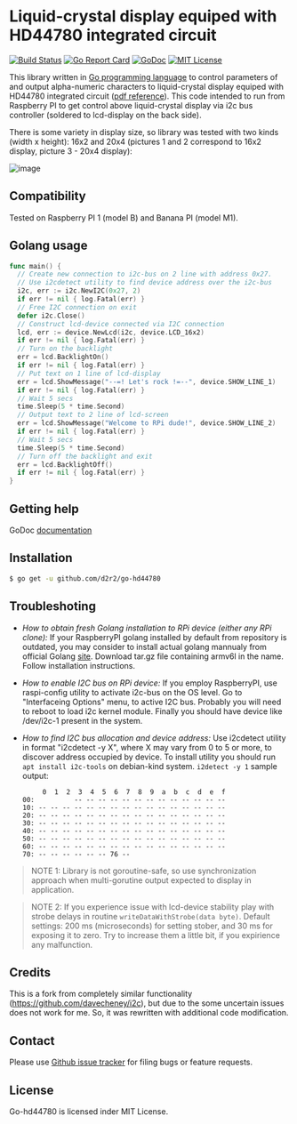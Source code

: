 Liquid-crystal display equiped with HD44780 integrated circuit
==============================================================

[![Build Status](https://travis-ci.org/d2r2/go-hd44780.svg?branch=master)](https://travis-ci.org/d2r2/go-hd44780)
[![Go Report Card](https://goreportcard.com/badge/github.com/d2r2/go-hd44780)](https://goreportcard.com/report/github.com/d2r2/go-hd44780)
[![GoDoc](https://godoc.org/github.com/d2r2/go-hd44780?status.svg)](https://godoc.org/github.com/d2r2/go-hd44780)
[![MIT License](http://img.shields.io/badge/License-MIT-yellow.svg)](./LICENSE)
<!--
[![Coverage Status](https://coveralls.io/repos/d2r2/go-dht/badge.svg?branch=master)](https://coveralls.io/r/d2r2/go-dht?branch=master)
-->

This library written in [Go programming language](https://golang.org/) to control parameters of and output alpha-numeric characters to liquid-crystal display equiped with HD44780 integrated circuit ([pdf reference](https://raw.github.com/d2r2/go-hd44780/master/docs/HD44780.pdf)). This code intended to run from Raspberry PI to get control above liquid-crystal display via i2c bus controller (soldered to lcd-display on the back side).

There is some variety in display size, so library was tested with two kinds (width x height): 16x2 and 20x4 (pictures 1 and 2 correspond to 16x2 display, picture 3 - 20x4 display):

![image](https://raw.github.com/d2r2/go-hd44780/master/docs/16x2_20x4_2.jpg)

Compatibility
-------------

Tested on Raspberry PI 1 (model B) and Banana PI (model M1).

Golang usage
------------

```go
func main() {
  // Create new connection to i2c-bus on 2 line with address 0x27.
  // Use i2cdetect utility to find device address over the i2c-bus
  i2c, err := i2c.NewI2C(0x27, 2)
  if err != nil { log.Fatal(err) }
  // Free I2C connection on exit
  defer i2c.Close()
  // Construct lcd-device connected via I2C connection
  lcd, err := device.NewLcd(i2c, device.LCD_16x2)
  if err != nil { log.Fatal(err) }
  // Turn on the backlight
  err = lcd.BacklightOn()
  if err != nil { log.Fatal(err) }
  // Put text on 1 line of lcd-display
  err = lcd.ShowMessage("--=! Let's rock !=--", device.SHOW_LINE_1)
  if err != nil { log.Fatal(err) }
  // Wait 5 secs
  time.Sleep(5 * time.Second)
  // Output text to 2 line of lcd-screen
  err = lcd.ShowMessage("Welcome to RPi dude!", device.SHOW_LINE_2)
  if err != nil { log.Fatal(err) }
  // Wait 5 secs
  time.Sleep(5 * time.Second)
  // Turn off the backlight and exit
  err = lcd.BacklightOff()
  if err != nil { log.Fatal(err) }
}
```

Getting help
------------

GoDoc [documentation](http://godoc.org/github.com/d2r2/go-hd44780)

Installation
------------

```bash
$ go get -u github.com/d2r2/go-hd44780
```

Troubleshoting
--------------

- *How to obtain fresh Golang installation to RPi device (either any RPi clone):*
If your RaspberryPI golang installed by default from repository is outdated, you may consider
to install actual golang mannualy from official Golang [site](https://golang.org/dl/). Download
tar.gz file containing armv6l in the name. Follow installation instructions.

- *How to enable I2C bus on RPi device:*
If you employ RaspberryPI, use raspi-config utility to activate i2c-bus on the OS level.
Go to "Interfaceing Options" menu, to active I2C bus.
Probably you will need to reboot to load i2c kernel module.
Finally you should have device like /dev/i2c-1 present in the system.

- *How to find I2C bus allocation and device address:*
Use i2cdetect utility in format "i2cdetect -y X", where X may vary from 0 to 5 or more,
to discover address occupied by device. To install utility you should run
`apt install i2c-tools` on debian-kind system. `i2detect -y 1` sample output:
	```
	     0  1  2  3  4  5  6  7  8  9  a  b  c  d  e  f
	00:          -- -- -- -- -- -- -- -- -- -- -- -- --
	10: -- -- -- -- -- -- -- -- -- -- -- -- -- -- -- --
	20: -- -- -- -- -- -- -- -- -- -- -- -- -- -- -- --
	30: -- -- -- -- -- -- -- -- -- -- -- -- -- -- -- --
	40: -- -- -- -- -- -- -- -- -- -- -- -- -- -- -- --
	50: -- -- -- -- -- -- -- -- -- -- -- -- -- -- -- --
	60: -- -- -- -- -- -- -- -- -- -- -- -- -- -- -- --
	70: -- -- -- -- -- -- 76 --    
	```

> NOTE 1: Library is not goroutine-safe, so use synchronization approach when multi-gorutine output expected to display in application.

> NOTE 2: If you experience issue with lcd-device stability play with strobe delays in routine `writeDataWithStrobe(data byte)`. Default settings: 200 ms (microseconds) for setting stober, and 30 ms for exposing it to zero. Try to increase them a little bit, if you expirience any malfunction.

Credits
-------

This is a fork from completely similar functionality (https://github.com/davecheney/i2c), but due to the some uncertain issues does not work for me. So, it was rewritten with additional code modification.

Contact
-------

Please use [Github issue tracker](https://github.com/d2r2/go-hd44780/issues) for filing bugs or feature requests.

License
-------

Go-hd44780 is licensed inder MIT License.
